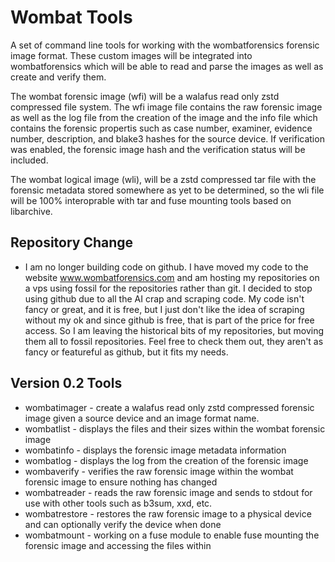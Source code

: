 # Wombat Tools
A set of command line tools for working with the wombatforensics forensic image format. These custom images will be integrated into wombatforensics which will be able to read and parse the images as well as create and verify them.

The wombat forensic image (wfi) will be a walafus read only zstd compressed file system. The wfi image file contains the raw forensic image as well as the log file from the creation of the image and the info file which contains the forensic propertis such as case number, examiner, evidence number, description, and blake3 hashes for the source device. If verification was enabled, the forensic image hash and the verification status will be included.

The wombat logical image (wli), will be a zstd compressed tar file with the forensic metadata stored somewhere as yet to be determined, so the wli file will be 100% interoprable with tar and fuse mounting tools based on libarchive.

## Repository Change
* I am no longer building code on github. I have moved my code to the website www.wombatforensics.com and am hosting my repositories on a vps using fossil for the repositories rather than git. I decided to stop using github due to all the AI crap and scraping code. My code isn't fancy or great, and it is free, but I just don't like the idea of scraping without my ok and since github is free, that is part of the price for free access. So I am leaving the historical bits of my repositories, but moving them all to fossil repositories. Feel free to check them out, they aren't as fancy or featureful as github, but it fits my needs.

## Version 0.2 Tools

- wombatimager  - create a walafus read only zstd compressed forensic image given a source device and an image format name.
- wombatlist    - displays the files and their sizes within the wombat forensic image 
- wombatinfo    - displays the forensic image metadata information
- wombatlog     - displays the log from the creation of the forensic image
- wombaverify   - verifies the raw forensic image within the wombat forensic image to ensure nothing has changed
- wombatreader  - reads the raw forensic image and sends to stdout for use with other tools such as b3sum, xxd, etc.
- wombatrestore - restores the raw forensic image to a physical device and can optionally verify the device when done
- wombatmount   - working on a fuse module to enable fuse mounting the forensic image and accessing the files within
